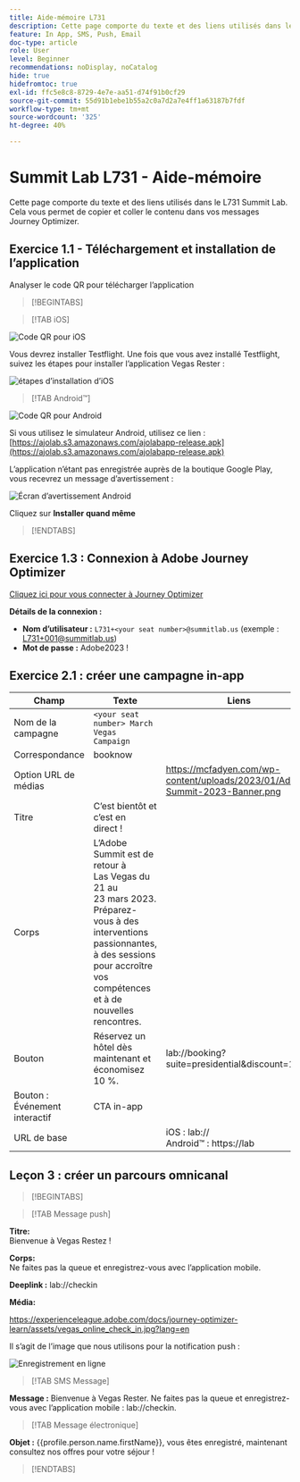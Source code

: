 ```yaml
---
title: Aide-mémoire L731
description: Cette page comporte du texte et des liens utilisés dans le L731 Summit Lab.
feature: In App, SMS, Push, Email
doc-type: article
role: User
level: Beginner
recommendations: noDisplay, noCatalog
hide: true
hidefromtoc: true
exl-id: ffc5e8c8-8729-4e7e-aa51-d74f91b0cf29
source-git-commit: 55d91b1ebe1b55a2c0a7d2a7e4ff1a63187b7fdf
workflow-type: tm+mt
source-wordcount: '325'
ht-degree: 40%

---
```


# Summit Lab L731 - Aide-mémoire

Cette page comporte du texte et des liens utilisés dans le L731 Summit Lab. Cela vous permet de copier et coller le contenu dans vos messages Journey Optimizer.

## Exercice 1.1 - Téléchargement et installation de l’application

Analyser le code QR pour télécharger l’application

>[!BEGINTABS]

>[!TAB iOS]

![Code QR pour iOS](/help/assets/lab731-ios-qr-code.png)

Vous devrez installer Testflight. Une fois que vous avez installé Testflight, suivez les étapes pour installer l’application Vegas Rester :

![étapes d’installation d’iOS](/help/assets/lab731-install-ios.png)

>[!TAB Android™]

![Code QR pour Android](/help/assets/lab731-android-qr-code.png)

Si vous utilisez le simulateur Android, utilisez ce lien : [https://ajolab.s3.amazonaws.com/ajolabapp-release.apk](https://ajolab.s3.amazonaws.com/ajolabapp-release.apk)

L’application n’étant pas enregistrée auprès de la boutique Google Play, vous recevrez un message d’avertissement :

![Écran d’avertissement Android](/help/assets/lab731-install-android.png)

Cliquez sur **Installer quand même**

>[!ENDTABS]

## Exercice 1.3 : Connexion à Adobe Journey Optimizer

[Cliquez ici pour vous connecter à Journey Optimizer](https://experience.adobe.com/#/@techmarketingdemos/sname:summit-2023-ajo-lab/journey-optimizer/home)

**Détails de la connexion :**

* **Nom d’utilisateur :** `L731+<your seat number>@summitlab.us` (exemple : L731+001@summitlab.us)
* **Mot de passe :** Adobe2023 !


## Exercice 2.1 : créer une campagne in-app

| Champ | Texte | Liens |
|----|----|----|
| Nom de la campagne | `<your seat number> March Vegas Campaign` |  |
| Correspondance | booknow |  |
| Option URL de médias |  | https://mcfadyen.com/wp-content/uploads/2023/01/Adobe-Summit-2023-Banner.png |
| Titre | C’est bientôt et c’est en direct ! |  |
| Corps | L’Adobe Summit est de retour à Las Vegas du 21 au 23 mars 2023. Préparez-vous à des interventions passionnantes, à des sessions pour accroître vos compétences et à de nouvelles rencontres. |  |
| Bouton | Réservez un hôtel dès maintenant et économisez 10 %. | lab://booking?suite=presidential&amp;discount=10 |
| Bouton : Événement interactif | CTA in-app |  |
| URL de base |  | iOS : lab:// <br>Android™ : https://lab |


## Leçon 3 : créer un parcours omnicanal

>[!BEGINTABS]

>[!TAB Message push]

**Titre:**\
Bienvenue à Vegas Restez !

**Corps:**\
Ne faites pas la queue et enregistrez-vous avec l’application mobile.

**Deeplink :** lab://checkin

**Média:**

https://experienceleague.adobe.com/docs/journey-optimizer-learn/assets/vegas_online_check_in.jpg?lang=en


Il s’agit de l’image que nous utilisons pour la notification push :

![Enregistrement en ligne](/help/assets/vegas_online_check_in.jpg)

>[!TAB SMS Message]

**Message :**
Bienvenue à Vegas Rester. Ne faites pas la queue et enregistrez-vous avec l’application mobile : lab://checkin.

>[!TAB Message électronique]

**Objet :**
{{profile.person.name.firstName}}, vous êtes enregistré, maintenant consultez nos offres pour votre séjour !

>[!ENDTABS]
